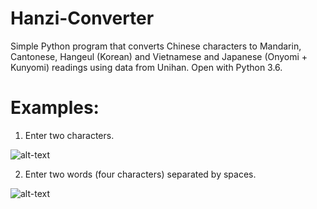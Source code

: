 # Hanzi-Converter
Simple Python program that converts Chinese characters to Mandarin, Cantonese, Hangeul (Korean) and Vietnamese and Japanese (Onyomi + Kunyomi) readings using data from Unihan. Open with Python 3.6.

# Examples:
1. Enter two characters.

![alt-text](https://github.com/kevinwleung/Hanzi-Converter/blob/master/Images/example1.gif)

2. Enter two words (four characters) separated by spaces.

![alt-text](https://github.com/kevinwleung/Hanzi-Converter/blob/master/Images/example2.gif)
